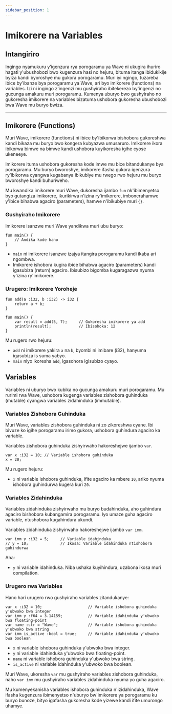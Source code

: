 ```yaml
---
sidebar_position: 1
---
```


# Imikorere na Variables

## Intangiriro

Ingingo nyamukuru y’igenzura rya porogaramu ya Wave ni ukugira ihuriro hagati y'ubushobozi bwo kugenzura hasi no hejuru, bituma itanga ibidukikije byiza kandi byoroshye mu gukora porogaramu. Muri iyi ngingo, tuzareba ibice by’ibanze bya porogaramu ya Wave, ari byo imikorere (functions) na variables. Izi ni ingingo z'ingenzi mu gushyiraho ibitekerezo by'ingenzi no gucunga amakuru muri porogaramu. Kumenya uburyo bwo gushyiraho no gukoresha imikorere na variables bizatuma ushobora gukoresha ubushobozi bwa Wave mu buryo bwiza.

---

## Imikorere (Functions)

Muri Wave, imikorere (functions) ni ibice by'ibikorwa bishobora gukoreshwa kandi bikaza mu buryo bwo kongera kubyazwa umusaruro. Imikorere ikora ibikorwa bimwe na bimwe kandi ushobora kuyikoresha igihe cyose ukeneeye.

Imikorere ituma ushobora gukoresha kode imwe mu bice bitandukanye bya porogaramu. Mu buryo bworoshye, imikorere ifasha gukora igenzura ry’ibikorwa cyangwa kugabanya ibikubiye mu rwego rwo hejuru mu buryo bworoshye kandi buhuriweho.

Mu kwandika imikorere muri Wave, dukoresha ijambo `fun` nk'ibimenyetso byo gutangiza imikorere, ikurikirwa n'izina ry'imikorere, imbonerahamwe y'ibice bihabwa agaciro (parameters), hamwe n'ibikubiye muri `{}`.

### Gushyiraho Imikorere
Imikorere isanzwe muri Wave yandikwa muri ubu buryo:

```wave
fun main() {
    // Andika kode hano
}
```

* `main` ni imikorere isanzwe izajya itangira porogaramu kandi ikaba ari ngombwa.
* Imikorere ishobora kugira ibice bihabwa agaciro (parameters) kandi igasubiza (return) agaciro. Ibisubizo bigomba kugaragazwa nyuma y'izina ry'imikorere.

### Urugero: Imikorere Yoroheje

```wave
fun add(a :i32, b :i32) -> i32 {
    return a + b;
}

fun main() {
    var result = add(5, 7);     // Gukoresha imikorere ya add
    println(result);            // Ibisohoka: 12
}
```

Mu rugero rwo hejuru:

* `add` ni imikorere yakira `a` na `b`, byombi ni imibare (i32), hanyuma igasubiza is suma yabyo.
* `main` niyo ikoresha `add`, igasohora igisubizo cyayo.

## Variables
Variables ni uburyo bwo kubika no gucunga amakuru muri porogaramu. Mu rurimi rwa Wave, ushobora kugenga variables zishobora guhinduka (mutable) cyangwa variables zidahinduka (immutable).

### Variables Zishobora Guhinduka
Muri Wave, variables zishobora guhinduka ni zo zikoreshwa cyane. Ibi bivuze ko igihe porogaramu irimo gukora, ushobora guhindura agaciro ka variable.

Variables zishobora guhinduka zishyirwaho hakoreshejwe ijambo `var`.
```wave
var x :i32 = 10; // Variable ishobora guhinduka
x = 20;
```

Mu rugero hejuru:
* `x` ni variable ishobora guhinduka, ifite agaciro ka mbere `10`, ariko nyuma ishobora guhindurwa kugera kuri `20`.

### Variables Zidahinduka
Variables zidahinduka zishyirwaho mu buryo budahinduka, aho guhindura agaciro bishobora kubangamira porogaramu. Iyo umaze guha agaciro variable, ntushobora kugahindura ukundi.

Variables zidahinduka zishyirwaho hakoreshejwe ijambo `var imm`.
```wave
var imm y :i32 = 5;     // Variable idahinduka
// y = 10;              // Ikosa: Variable idahinduka ntishobora guhindurwa
```

Aha:
* `y` ni variable idahinduka. Niba ushaka kuyihindura, uzabona ikosa muri compilation.

### Urugero rwa Variables
Hano hari urugero rwo gushyiraho variables zitandukanye:

```wave
var x :i32 = 10;                    // Variable ishobora guhinduka y'ubwoko bwa integer
var imm y :f64 = 3.14159;           // Variable idahinduka y'ubwoko bwa floating-point
var name :str = "Wave";             // Variable ishobora guhinduka y'ubwoko bwa string
var imm is_active :bool = true;     // Variable idahinduka y'ubwoko bwa boolean
```

* `x` ni variable ishobora guhinduka y'ubwoko bwa integer.
* `y` ni variable idahinduka y'ubwoko bwa floating-point.
* `name` ni variable ishobora guhinduka y'ubwoko bwa string.
* `is_active` ni variable idahinduka y'ubwoko bwa boolean.

Muri Wave, ukoresha `var` mu gushyiraho variables zishobora guhinduka, naho `var imm` mu gushyiraho variables zidahinduka nyuma yo guha agaciro.

Mu kumenyekanisha variables ishobora guhinduka n'izidahinduka, Wave ifasha kugenzura ibimenyetso n'uburyo bw'imikorere ya porogaramu ku buryo bunoze, bityo igafasha gukoresha kode yizewe kandi ifite umurongo uhamye.